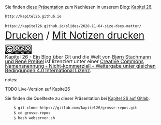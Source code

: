 Sie finden [diese Präsentation](https://kapitel26.github.io/slides/2018-11-15-size-does-matter/) zum Nachlesen in
 unserem Blog: [Kapitel 26](http://kapitel26.github.io).
 
    http://kapitel26.github.io
    
    https://kapitel26.github.io/slides/2020-11-04-size-does-matter/
    
<div style="line-height: 20px">
<font size="6">
<a href="/?print-pdf">Drucken</a> / <a href="/?print-pdf&showNotes=true">Mit Notizen drucken</a>
</font>
</div>

<div style="line-height: 14px">
<font size="3">
<br/>
<a rel="license" href="http://creativecommons.org/licenses/by-nc-sa/4.0/"><img alt="Creative Commons Lizenzvertrag" style="border-width:0" src="/assets/cc/cc-by-nc-sa-4.0.png" /></a><br /><span xmlns:dct="http://purl.org/dc/terms/" property="dct:title">Kapitel 26 - Ein Blog über Git und die Welt</span> von <a xmlns:cc="http://creativecommons.org/ns#" href="https://github.com/kapitel26/kapitel26.github.com" property="cc:attributionName" rel="cc:attributionURL">Bjørn Stachmann und René Preißel</a> ist lizenziert unter einer <a rel="license" href="http://creativecommons.org/licenses/by-nc-sa/4.0/">Creative Commons Namensnennung - Nicht-kommerziell - Weitergabe unter gleichen Bedingungen 4.0 International Lizenz</a>.
</font>
</div>

notes:

TODO Live-Version auf Kapite26

Sie finden die Quelltexte zu dieser Präsentation bei [Kapitel 26 auf Gitlab](https://gitlab.com/kapitel26/grosse-repos).

```bash
    $ git clone https://gitlab.com/kapitel26/grosse-repos.git
    $ cd grosse-repos
    $ bash webserver.sh
```    

